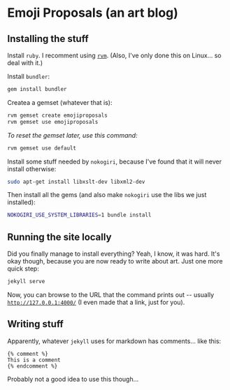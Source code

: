 # Emoji Proposals (an art blog)

## Installing the stuff

Install `ruby`. I recomment using [`rvm`](https://rvm.io/). (Also, I've only done this on Linux... so deal with it.)

Install `bundler`:

```bash
gem install bundler
```

Createa a gemset (whatever that is):

```bash
rvm gemset create emojiproposals
rvm gemset use emojiproposals
```

_To reset the gemset later, use this command:_

```bash
rvm gemset use default
```

Install some stuff needed by `nokogiri`, because I've found that it will never install otherwise:

```bash
sudo apt-get install libxslt-dev libxml2-dev
```

Then install all the gems (and also make `nokogiri` use the libs we just installed):

```bash
NOKOGIRI_USE_SYSTEM_LIBRARIES=1 bundle install
```

## Running the site locally

Did you finally manage to install everything? Yeah, I know, it was hard. It's okay though, because you are now ready to write about art. Just one more quick step:

```bash
jekyll serve
```

Now, you can browse to the URL that the command prints out -- usually [`http://127.0.0.1:4000/`](http://127.0.0.1:4000/) (I even made that a link, just for you).

## Writing stuff

Apparently, whatever `jekyll` uses for markdown has comments... like this:

```
{% comment %}
This is a comment
{% endcomment %}
```

Probably not a good idea to use this though...
